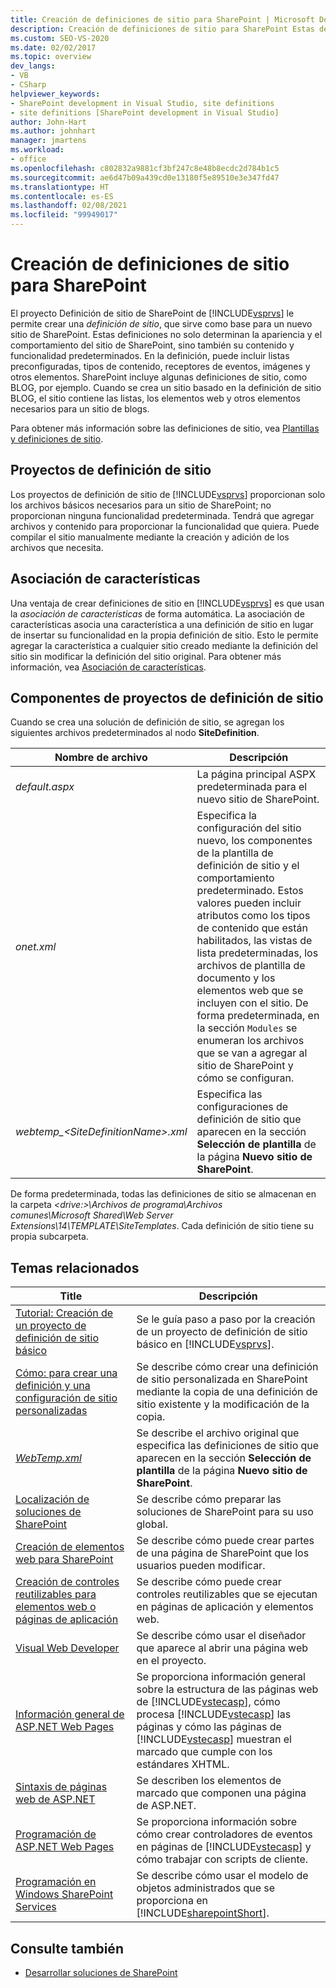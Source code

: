 ```yaml
---
title: Creación de definiciones de sitio para SharePoint | Microsoft Docs
description: Creación de definiciones de sitio para SharePoint Estas definiciones determinan la apariencia y el comportamiento del sitio de SharePoint, además del contenido y la funcionalidad predeterminados.
ms.custom: SEO-VS-2020
ms.date: 02/02/2017
ms.topic: overview
dev_langs:
- VB
- CSharp
helpviewer_keywords:
- SharePoint development in Visual Studio, site definitions
- site definitions [SharePoint development in Visual Studio]
author: John-Hart
ms.author: johnhart
manager: jmartens
ms.workload:
- office
ms.openlocfilehash: c802832a9881cf3bf247c8e48b8ecdc2d784b1c5
ms.sourcegitcommit: ae6d47b09a439cd0e13180f5e89510e3e347fd47
ms.translationtype: HT
ms.contentlocale: es-ES
ms.lasthandoff: 02/08/2021
ms.locfileid: "99949017"
---
```

# <a name="create-site-definitions-for-sharepoint"></a>Creación de definiciones de sitio para SharePoint
  El proyecto Definición de sitio de SharePoint de [!INCLUDE[vsprvs](../sharepoint/includes/vsprvs-md.md)] le permite crear una *definición de sitio*, que sirve como base para un nuevo sitio de SharePoint. Estas definiciones no solo determinan la apariencia y el comportamiento del sitio de SharePoint, sino también su contenido y funcionalidad predeterminados. En la definición, puede incluir listas preconfiguradas, tipos de contenido, receptores de eventos, imágenes y otros elementos. SharePoint incluye algunas definiciones de sitio, como BLOG, por ejemplo. Cuando se crea un sitio basado en la definición de sitio BLOG, el sitio contiene las listas, los elementos web y otros elementos necesarios para un sitio de blogs.

 Para obtener más información sobre las definiciones de sitio, vea [Plantillas y definiciones de sitio](/previous-versions/office/developer/sharepoint-2010/ms434313(v=office.14)).

## <a name="site-definition-projects"></a>Proyectos de definición de sitio
 Los proyectos de definición de sitio de [!INCLUDE[vsprvs](../sharepoint/includes/vsprvs-md.md)] proporcionan solo los archivos básicos necesarios para un sitio de SharePoint; no proporcionan ninguna funcionalidad predeterminada. Tendrá que agregar archivos y contenido para proporcionar la funcionalidad que quiera. Puede compilar el sitio manualmente mediante la creación y adición de los archivos que necesita.

## <a name="feature-stapling"></a>Asociación de características
 Una ventaja de crear definiciones de sitio en [!INCLUDE[vsprvs](../sharepoint/includes/vsprvs-md.md)] es que usan la *asociación de características* de forma automática. La asociación de características asocia una característica a una definición de sitio en lugar de insertar su funcionalidad en la propia definición de sitio. Esto le permite agregar la característica a cualquier sitio creado mediante la definición del sitio sin modificar la definición del sitio original. Para obtener más información, vea [Asociación de características](/previous-versions/office/developer/sharepoint-2007/bb861862(v=office.12)).

## <a name="site-definition-project-components"></a>Componentes de proyectos de definición de sitio
 Cuando se crea una solución de definición de sitio, se agregan los siguientes archivos predeterminados al nodo **SiteDefinition**.

|Nombre de archivo|Descripción|
|---------------|-----------------|
|*default.aspx*|La página principal ASPX predeterminada para el nuevo sitio de SharePoint.|
|*onet.xml*|Especifica la configuración del sitio nuevo, los componentes de la plantilla de definición de sitio y el comportamiento predeterminado. Estos valores pueden incluir atributos como los tipos de contenido que están habilitados, las vistas de lista predeterminadas, los archivos de plantilla de documento y los elementos web que se incluyen con el sitio. De forma predeterminada, en la sección `Modules` se enumeran los archivos que se van a agregar al sitio de SharePoint y cómo se configuran.|
|*webtemp_\<SiteDefinitionName>.xml*|Especifica las configuraciones de definición de sitio que aparecen en la sección **Selección de plantilla** de la página **Nuevo sitio de SharePoint**.|

 De forma predeterminada, todas las definiciones de sitio se almacenan en la carpeta *\<drive:>\Archivos de programa\Archivos comunes\Microsoft Shared\Web Server Extensions\14\TEMPLATE\SiteTemplates*. Cada definición de sitio tiene su propia subcarpeta.

## <a name="related-topics"></a>Temas relacionados

|Title|Descripción|
|-----------|-----------------|
|[Tutorial: Creación de un proyecto de definición de sitio básico](../sharepoint/walkthrough-create-a-basic-site-definition-project.md)|Se le guía paso a paso por la creación de un proyecto de definición de sitio básico en [!INCLUDE[vsprvs](../sharepoint/includes/vsprvs-md.md)].|
|[Cómo: para crear una definición y una configuración de sitio personalizadas](/previous-versions/office/developer/sharepoint-2010/ms454677(v=office.14))|Se describe cómo crear una definición de sitio personalizada en SharePoint mediante la copia de una definición de sitio existente y la modificación de la copia.|
|[*WebTemp.xml*](/previous-versions/office/developer/sharepoint-2010/ms447717(v=office.14))|Se describe el archivo original que especifica las definiciones de sitio que aparecen en la sección **Selección de plantilla** de la página **Nuevo sitio de SharePoint**.|
|[Localización de soluciones de SharePoint](../sharepoint/localizing-sharepoint-solutions.md)|Se describe cómo preparar las soluciones de SharePoint para su uso global.|
|[Creación de elementos web para SharePoint](../sharepoint/creating-web-parts-for-sharepoint.md)|Se describe cómo puede crear partes de una página de SharePoint que los usuarios pueden modificar.|
|[Creación de controles reutilizables para elementos web o páginas de aplicación](../sharepoint/creating-reusable-controls-for-web-parts-or-application-pages.md)|Se describe cómo puede crear controles reutilizables que se ejecutan en páginas de aplicación y elementos web.|
|[Visual Web Developer](/previous-versions/visualstudio/visual-studio-2010/ms178093(v=vs.100))|Se describe cómo usar el diseñador que aparece al abrir una página web en el proyecto.|
|[Información general de ASP.NET Web Pages](/previous-versions/aspnet/428509ah(v=vs.100))|Se proporciona información general sobre la estructura de las páginas web de [!INCLUDE[vstecasp](../sharepoint/includes/vstecasp-md.md)], cómo procesa [!INCLUDE[vstecasp](../sharepoint/includes/vstecasp-md.md)] las páginas y cómo las páginas de [!INCLUDE[vstecasp](../sharepoint/includes/vstecasp-md.md)] muestran el marcado que cumple con los estándares XHTML.|
|[Sintaxis de páginas web de ASP.NET](/previous-versions/aspnet/k33801s3(v=vs.100))|Se describen los elementos de marcado que componen una página de ASP.NET.|
|[Programación de ASP.NET Web Pages](/previous-versions/aspnet/0yt4zca8(v=vs.100))|Se proporciona información sobre cómo crear controladores de eventos en páginas de [!INCLUDE[vstecasp](../sharepoint/includes/vstecasp-md.md)] y cómo trabajar con scripts de cliente.|
|[Programación en Windows SharePoint Services](/previous-versions/office/developer/sharepoint-services/ms430674(v=office.12))|Se describe cómo usar el modelo de objetos administrados que se proporciona en [!INCLUDE[sharepointShort](../sharepoint/includes/sharepointshort-md.md)].|

## <a name="see-also"></a>Consulte también
- [Desarrollar soluciones de SharePoint](../sharepoint/developing-sharepoint-solutions.md)
